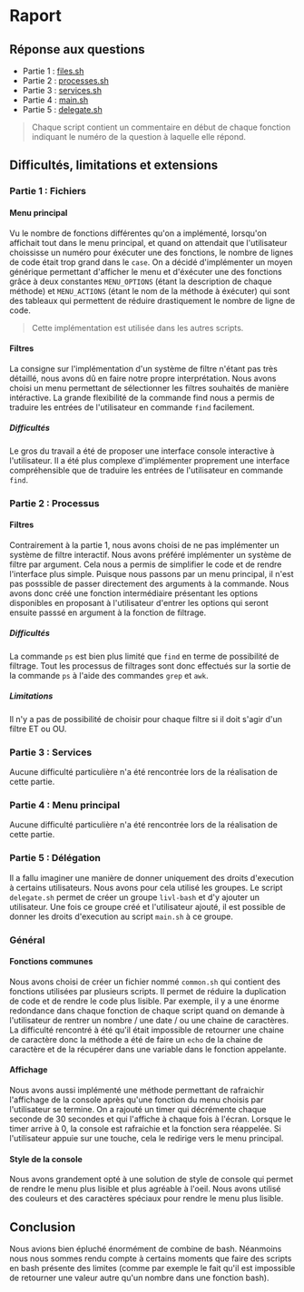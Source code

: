 # Raport

## Réponse aux questions

* Partie 1 : [files.sh](files.sh)
* Partie 2 : [processes.sh](processes.sh)
* Partie 3 : [services.sh](services.sh)
* Partie 4 : [main.sh](main.sh)
* Partie 5 : [delegate.sh](delegate.md)

> Chaque script contient un commentaire en début de chaque fonction indiquant le numéro de la question à laquelle elle répond.

## Difficultés, limitations et extensions

### Partie 1 : Fichiers

#### **Menu principal**
Vu le nombre de fonctions différentes qu'on a implémenté, lorsqu'on affichait tout dans le menu principal, et quand on attendait que l'utilisateur choississe un numéro pour éxécuter une des fonctions, le nombre de lignes de code était trop grand dans le `case`. On a décidé d'implémenter un moyen générique permettant d'afficher le menu et d'éxécuter une des fonctions grâce à deux constantes `MENU_OPTIONS` (étant la description de chaque méthode) et `MENU_ACTIONS` (étant le nom de la méthode à éxécuter) qui sont des tableaux qui permettent de réduire drastiquement le nombre de ligne de code.
> Cette implémentation est utilisée dans les autres scripts.

#### **Filtres**

La consigne sur l'implémentation d'un système de filtre n'étant pas très détaillé, nous avons dû en faire notre propre interprétation.
Nous avons choisi un menu permettant de sélectionner les filtres souhaités de manière intéractive.
La grande flexibilité de la commande find nous a permis de traduire les entrées de l'utilisateur en commande `find` facilement.

##### **Difficultés**

Le gros du travail a été de proposer une interface console interactive à l'utilisateur.
Il a été plus complexe d'implémenter proprement une interface compréhensible que de traduire les entrées de l'utilisateur en commande `find`.

### Partie 2 : Processus

#### **Filtres**

Contrairement à la partie 1, nous avons choisi de ne pas implémenter un système de filtre interactif.
Nous avons préféré implémenter un système de filtre par argument.
Cela nous a permis de simplifier le code et de rendre l'interface plus simple.
Puisque nous passons par un menu principal, il n'est pas posssible de passer directement des arguments à la commande.
Nous avons donc créé une fonction intermédiaire présentant les options disponibles en proposant à l'utilisateur d'entrer les options qui seront ensuite passsé en argument à la fonction de filtrage.

##### **Difficultés**

La commande `ps` est bien plus limité que `find` en terme de possibilité de filtrage.
Tout les processus de filtrages sont donc effectués sur la sortie de la commande `ps` à l'aide des commandes `grep` et `awk`.

##### **Limitations**

Il n'y a pas de possibilité de choisir pour chaque filtre si il doit s'agir d'un filtre ET ou OU.

### Partie 3 : Services

Aucune difficulté particulière n'a été rencontrée lors de la réalisation de cette partie.

### Partie 4 : Menu principal

Aucune difficulté particulière n'a été rencontrée lors de la réalisation de cette partie.

### Partie 5 : Délégation

Il a fallu imaginer une manière de donner uniquement des droits d'execution à certains utilisateurs.
Nous avons pour cela utilisé les groupes.
Le script `delegate.sh` permet de créer un groupe `livl-bash` et d'y ajouter un utilisateur.
Une fois ce groupe créé et l'utilisateur ajouté, il est possible de donner les droits d'execution au script `main.sh` à ce groupe.

### Général

#### **Fonctions communes**
Nous avons choisi de créer un fichier nommé `common.sh` qui contient des fonctions utilisées par plusieurs scripts. Il permet de réduire la duplication de code et de rendre le code plus lisible. Par exemple, il y a une énorme redondance dans chaque fonction de chaque script quand on demande à l'utilisateur de rentrer un nombre / une date / ou une chaine de caractères. La difficulté rencontré à été qu'il était impossible de retourner une chaine de caractère donc la méthode a été de faire un `echo` de la chaine de caractère et de la récupérer dans une variable dans le fonction appelante.

#### **Affichage**
Nous avons aussi implémenté une méthode permettant de rafraichir l'affichage de la console après qu'une fonction du menu choisis par l'utilisateur se termine. On a rajouté un timer qui décrémente chaque seconde de 30 secondes et qui l'affiche à chaque fois à l'écran. Lorsque le timer arrive à 0, la console est rafraichie et la fonction sera réappelée. Si l'utilisateur appuie sur une touche, cela le redirige vers le menu principal.

#### **Style de la console**
Nous avons grandement opté à une solution de style de console qui permet de rendre le menu plus lisible et plus agréable à l'oeil. Nous avons utilisé des couleurs et des caractères spéciaux pour rendre le menu plus lisible.


## Conclusion

Nous avions bien épluché énormément de combine de bash. Néanmoins nous nous sommes rendu compte à certains moments que faire des scripts en bash présente des limites (comme par exemple le fait qu'il est impossible de retourner une valeur autre qu'un nombre dans une fonction bash).